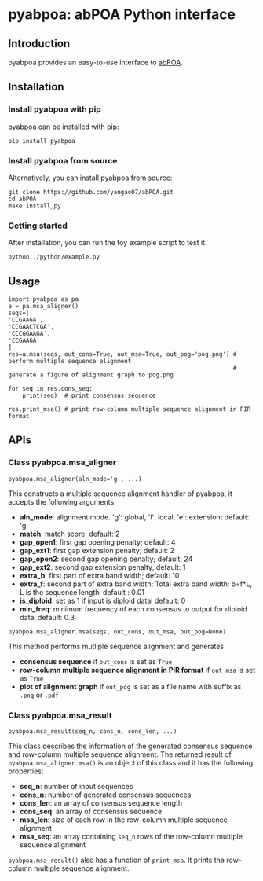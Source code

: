 # pyabpoa: abPOA Python interface
## Introduction
pyabpoa provides an easy-to-use interface to [abPOA](https://github.com/yangao07/abPOA).

## Installation

### Install pyabpoa with pip

pyabpoa can be installed with pip:

```
pip install pyabpoa
```

### Install pyabpoa from source
Alternatively, you can install pyabpoa from source:
```
git clone https://github.com/yangao07/abPOA.git
cd abPOA
make install_py
```

### Getting started
After installation, you can run the toy example script to test it:
```
python ./python/example.py
```

## Usage
```
import pyabpoa as pa
a = pa.msa_aligner()
seqs=[
'CCGAAGA',
'CCGAACTCGA',
'CCCGGAAGA',
'CCGAAGA'
]
res=a.msa(seqs, out_cons=True, out_msa=True, out_pog='pog.png') # perform multiple sequence alignment 
                                                                # generate a figure of alignment graph to pog.png

for seq in res.cons_seq:
    print(seq)  # print consensus sequence

res.print_msa() # print row-column multiple sequence alignment in PIR format
```

## APIs

### Class pyabpoa.msa_aligner
```
pyabpoa.msa_aligner(aln_mode='g', ...)
```
This constructs a multiple sequence alignment handler of pyabpoa, it accepts the following arguments:
* **aln_mode**: alignment mode. 'g': global, 'l': local, 'e': extension; default: 'g'
* **match**: match score; default: 2
* **gap_open1**: first gap opening penalty; default: 4
* **gap_ext1**: first gap extension penalty; default: 2
* **gap_open2**: second gap opening penalty; default: 24
* **gap_ext2**: second gap extension penalty; default: 1
* **extra_b**: first part of extra band width; default: 10
* **extra_f**: second part of extra band width; Total extra band width: b+f\*L, L is the sequence lengthl default : 0.01
* **is_diploid**: set as 1 if input is diploid datal default: 0
* **min_freq**: minimum frequency of each consensus to output for diploid datal default: 0.3

```
pyabpoa.msa_aligner.msa(seqs, out_cons, out_msa, out_pog=None)
```
This method performs mutliple sequence alignment and generates
* **consensus sequence** if `out_cons` is set as `True`
* **row-column multiple sequence alignment in PIR format** if `out_msa` is set as `True`
* **plot of alignment graph** if `out_pog` is set as a file name with suffix as `.png` or `.pdf`

### Class pyabpoa.msa_result
```
pyabpoa.msa_result(seq_n, cons_n, cons_len, ...)
```
This class describes the information of the generated consensus sequence and row-column multiple sequence alignment. The returned result of `pyabpoa.msa_aligner.msa()` is an object of this class and it has the following properties:
* **seq_n**: number of input sequences
* **cons_n**: number of generated consensus sequences
* **cons_len**: an array of consensus sequence length
* **cons_seq**: an array of consensus sequence
* **msa_len**: size of each row in the row-column multiple sequence alignment
* **msa_seq**: an array containing `seq_n` rows of the row-column multiple sequence alignment

`pyabpoa.msa_result()` also has a function of `print_msa`. It prints the row-column multiple sequence alignment.
